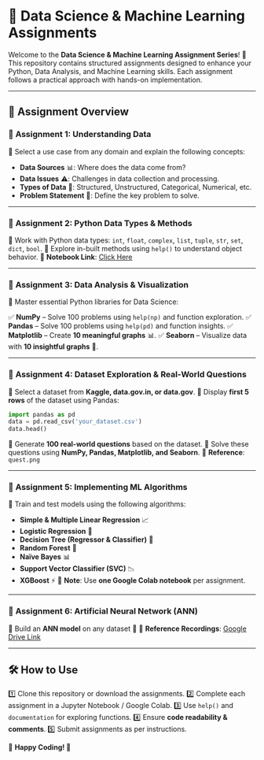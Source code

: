 # 📌 **Data Science & Machine Learning Assignments**

Welcome to the **Data Science & Machine Learning Assignment Series**! 🚀 This repository contains structured assignments designed to enhance your Python, Data Analysis, and Machine Learning skills. Each assignment follows a practical approach with hands-on implementation.

---

## 📂 **Assignment Overview**

### 📌 **Assignment 1: Understanding Data**
🔹 Select a use case from any domain and explain the following concepts:
- **Data Sources** 📊: Where does the data come from?
- **Data Issues** ⚠️: Challenges in data collection and processing.
- **Types of Data** 🔢: Structured, Unstructured, Categorical, Numerical, etc.
- **Problem Statement** 📝: Define the key problem to solve.

---

### 📌 **Assignment 2: Python Data Types & Methods**
🔹 Work with Python data types: `int`, `float`, `complex`, `list`, `tuple`, `str`, `set`, `dict`, `bool`.
🔹 Explore in-built methods using `help()` to understand object behavior.
📌 **Notebook Link**: [Click Here](#)

---

### 📌 **Assignment 3: Data Analysis & Visualization**
🔹 Master essential Python libraries for Data Science:

✅ **NumPy** – Solve 100 problems using `help(np)` and function exploration.
✅ **Pandas** – Solve 100 problems using `help(pd)` and function insights.
✅ **Matplotlib** – Create **10 meaningful graphs** 📊.
✅ **Seaborn** – Visualize data with **10 insightful graphs** 🎨.

---

### 📌 **Assignment 4: Dataset Exploration & Real-World Questions**
🔹 Select a dataset from **Kaggle, data.gov.in, or data.gov**.
🔹 Display **first 5 rows** of the dataset using Pandas:
```python
import pandas as pd
data = pd.read_csv('your_dataset.csv')
data.head()
```
🔹 Generate **100 real-world questions** based on the dataset.
🔹 Solve these questions using **NumPy, Pandas, Matplotlib, and Seaborn**.
📌 **Reference**: `quest.png`

---

### 📌 **Assignment 5: Implementing ML Algorithms**
🔹 Train and test models using the following algorithms:
- **Simple & Multiple Linear Regression** 📈
- **Logistic Regression** 🔄
- **Decision Tree (Regressor & Classifier)** 🌳
- **Random Forest** 🌲
- **Naïve Bayes** 📊
- **Support Vector Classifier (SVC)** 📉
- **XGBoost** ⚡
📌 **Note**: Use **one Google Colab notebook** per assignment.

---

### 📌 **Assignment 6: Artificial Neural Network (ANN)**
🔹 Build an **ANN model** on any dataset 🧠
📌 **Reference Recordings**: [Google Drive Link](https://drive.google.com/drive/folders/1xdqttVG8cSXCPdPP81kZjIi6N55pct9h)

---

## 🛠️ **How to Use**
1️⃣ Clone this repository or download the assignments.
2️⃣ Complete each assignment in a Jupyter Notebook / Google Colab.
3️⃣ Use `help()` and `documentation` for exploring functions.
4️⃣ Ensure **code readability & comments**.
5️⃣ Submit assignments as per instructions.

📌 **Happy Coding! 🚀**

